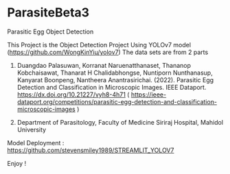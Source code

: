 # ParasiteBeta3

Parasitic Egg Object Detection

This Project is the Object Detection Project Using YOLOv7 model (https://github.com/WongKinYiu/yolov7) The data sets are from 2 parts

1. Duangdao Palasuwan, Korranat Naruenatthanaset, Thananop Kobchaisawat, Thanarat H Chalidabhongse, Nuntiporn Nunthanasup, Kanyarat Boonpeng, Nantheera Anantrasirichai. (2022). Parasitic Egg Detection and Classification in Microscopic Images. IEEE Dataport. https://dx.doi.org/10.21227/vyh8-4h71 ( https://ieee-dataport.org/competitions/parasitic-egg-detection-and-classification-microscopic-images )

2. Department of Parasitology, Faculty of Medicine Siriraj Hospital, Mahidol University

Model Deployment : https://github.com/stevensmiley1989/STREAMLIT_YOLOV7

Enjoy !
